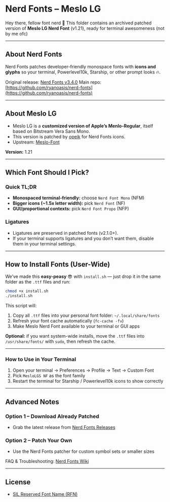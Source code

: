 # Nerd Fonts – Meslo LG

Hey there, fellow font nerd 👀
This folder contains an archived patched version of **Meslo LG Nerd Font** (v1.21), ready for terminal awesomeness (not by me ofc)

---

## About Nerd Fonts 

Nerd Fonts patches developer-friendly monospace fonts with **icons and glyphs** so your terminal, Powerlevel10k, Starship, or other prompt looks 🔥.

Original release: [Nerd Fonts v3.4.0](https://github.com/ryanoasis/nerd-fonts/releases/latest)
Main repo: [https://github.com/ryanoasis/nerd-fonts](https://github.com/ryanoasis/nerd-fonts)

---

## About Meslo LG

* Meslo LG is a **customized version of Apple’s Menlo-Regular**, itself based on Bitstream Vera Sans Mono.
* This version is patched by [opeik](https://github.com/opeik) for Nerd Fonts icons.
* Upstream: [Meslo-Font](https://github.com/andreberg/Meslo-Font)

**Version:** 1.21

---

## Which Font Should I Pick?

### Quick TL;DR

* **Monospaced terminal-friendly:** choose `Nerd Font Mono` (NFM)
* **Bigger icons (\~1.5x letter width):** pick `Nerd Font` (NF)
* **GUI/proportional contexts:** pick `Nerd Font Propo` (NFP)

### Ligatures

* Ligatures are preserved in patched fonts (v2.1.0+).
* If your terminal supports ligatures and you don’t want them, disable them in your terminal settings.

---

## How to Install Fonts (User-Wide)

We’ve made this **easy-peasy** 😎 with `install.sh` — just drop it in the same folder as the `.ttf` files and run:

```bash
chmod +x install.sh
./install.sh
```

This script will:

1. Copy all `.ttf` files into your personal font folder: `~/.local/share/fonts`
2. Refresh your font cache automatically (`fc-cache -fv`)
3. Make Meslo Nerd Font available to your terminal or GUI apps

**Optional:** if you want system-wide installs, move the `.ttf` files into `/usr/share/fonts/` with `sudo`, then refresh the cache.

---

### How to Use in Your Terminal

1. Open your terminal → Preferences → Profile → Text → Custom Font
2. Pick `MesloLGS NF` as the font family
3. Restart the terminal for Starship / Powerlevel10k icons to show correctly

---

## Advanced Notes

### Option 1 – Download Already Patched

* Grab the latest release from [Nerd Fonts Releases](https://github.com/ryanoasis/nerd-fonts/releases)

### Option 2 – Patch Your Own

* Use the Nerd Fonts patcher for custom symbol sets or smaller sizes

FAQ & Troubleshooting: [Nerd Fonts Wiki](https://github.com/ryanoasis/nerd-fonts/wiki/FAQ-and-Troubleshooting#which-font)

---

## License

* [SIL Reserved Font Name (RFN)](http://scripts.sil.org/cms/scripts/page.php?item_id=OFL_web_fonts_and_RFNs#14cbfd4a)


